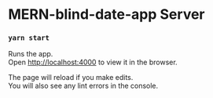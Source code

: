 # MERN-blind-date-app Server

### `yarn start`

Runs the app.  
Open [http://localhost:4000](http://localhost:4000) to view it in the browser.

The page will reload if you make edits.  
You will also see any lint errors in the console.
